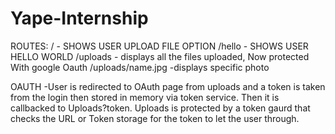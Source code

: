 # Yape-Internship
ROUTES:
/ - SHOWS USER UPLOAD FILE OPTION
/hello - SHOWS USER HELLO WORLD
/uploads - displays all the files uploaded, Now protected With google Oauth
/uploads/name.jpg -displays specific photo

OAUTH
-User is redirected to OAuth page from uploads and a token is taken from the login then stored in memory via token service. Then it is callbacked to Uploads?token. Uploads is protected by a token gaurd that checks the URL or Token storage for the token to let the user through.
